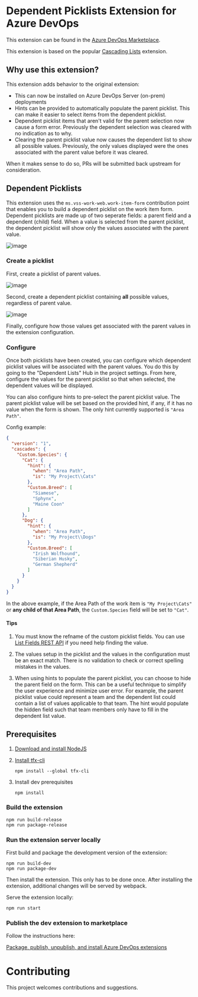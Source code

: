 # Dependent Picklists Extension for Azure DevOps

This extension can be found in the [Azure DevOps Marketplace](https://marketplace.visualstudio.com/items?itemName=njpaul.dependent-picklists 'Download Dependent Lists extension').

This extension is based on the popular [Cascading Lists](https://marketplace.visualstudio.com/items?itemName=ms-devlabs.cascading-picklists-extension) extension.

## Why use this extension?
This extension adds behavior to the original extension:
- This can now be installed on Azure DevOps Server (on-prem) deployments
- Hints can be provided to automatically populate the parent picklist.
  This can make it easier to select items from the dependent picklist.
- Dependent picklist items that aren't valid for the parent selection now cause a form error.
  Previously the dependent selection was cleared with no indication as to why.
- Clearing the parent picklist value now causes the dependent list to show all possible values.
  Previously, the only values displayed were the ones associated with the parent value before it was cleared.

When it makes sense to do so, PRs will be submitted back upstream for consideration.

## Dependent Picklists

This extension uses the `ms.vss-work-web.work-item-form` contribution point that enables you to build a dependent picklist on the work item form.
Dependent picklists are made up of two seperate fields: a parent field and a dependent (child) field.
When a value is selected from the parent picklist, the dependent picklist will show only the values associated with the parent value.

![image](./images/picklist-demo.gif)

### Create a picklist

First, create a picklist of parent values.

![image](./images/picklist-parent.png)

Second, create a dependent picklist containing **all** possible values, regardless of parent value.

![image](./images/picklist-child.png)

Finally, configure how those values get associated with the parent values in the extension configuration.


### Configure

Once both picklists have been created, you can configure which dependent picklist values will be associated with the parent values.
You do this by going to the "Dependent Lists" Hub in the project settings.
From here, configure the values for the parent picklist so that when selected, the dependent values will be displayed.

You can also configure hints to pre-select the parent picklist value.
The parent picklist value will be set based on the provided hint, if any, if it has no value when the form is shown.
The only hint currently supported is `"Area Path"`.

Config example:
```json
{
  "version": "1",
  "cascades": {
    "Custom.Species": {
      "Cat": {
        "hint": {
          "when": "Area Path",
          "is": "My Project\\Cats"
        },
        "Custom.Breed": [
          "Siamese",
          "Sphynx",
          "Maine Coon"
        ]
      },
      "Dog": {
        "hint": {
          "when": "Area Path",
          "is": "My Project\\Dogs"
        },
        "Custom.Breed": [
          "Irish Wolfhound",
          "Siberian Husky",
          "German Shepherd"
        ]
      }
    }
  }
}
```

In the above example, if the Area Path of the work item is `"My Project\Cats"` or **any child of that Area Path**, the `Custom.Species` field will be set to `"Cat"`.

#### Tips

1. You must know the refname of the custom picklist fields.
   You can use [List Fields REST API](https://docs.microsoft.com/en-us/rest/api/azure/devops/wit/fields/list?view=azure-devops-rest-5.0) if you need help finding the value.

2. The values setup in the picklist and the values in the configuration must be an exact match.
   There is no validation to check or correct spelling mistakes in the values.

3. When using hints to populate the parent picklist, you can choose to hide the parent field on the form.
   This can be a useful technique to simplify the user experience and minimize user error.
   For example, the parent picklist value could represent a team and the dependent list could contain a list of values applicable to that team.
   The hint would populate the hidden field such that team members only have to fill in the dependent list value.

## Prerequisites

1. [Download and install NodeJS](http://nodejs.org)

2. [Install tfx-cli](https://docs.microsoft.com/en-us/vsts/extend/publish/command-line?view=vsts)
    ```
    npm install --global tfx-cli
    ```

3. Install dev prerequisites
    ```
    npm install
    ```

### Build the extension

```
npm run build-release
npm run package-release
```

### Run the extension server locally
First build and package the development version of the extension:
```
npm run build-dev
npm run package-dev
```

Then install the extension.
This only has to be done once.
After installing the extension, additional changes will be served by webpack.

Serve the extension locally:
```
npm run start
```

### Publish the dev extension to marketplace

Follow the instructions here:

[Package, publish, unpublish, and install Azure DevOps extensions
](https://docs.microsoft.com/en-us/azure/devops/extend/publish/overview?view=azure-devops)

# Contributing

This project welcomes contributions and suggestions.
